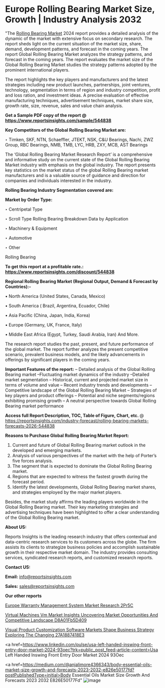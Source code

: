 # Europe Rolling Bearing Market Size, Growth | Industry Analysis 2032

"The <a href=https://www.reportsinsights.com/sample/544838>Rolling Bearing Market</a> 2024 report provides a detailed analysis of the dynamic of the market with extensive focus on secondary research. The report sheds light on the current situation of the market size, share, demand, development patterns, and forecast in the coming years. The report Global Rolling Bearing Market analyzes the strategy patterns, and forecast in the coming years. The report evaluates the market size of the Global Rolling Bearing Market studies the strategy patterns adopted by the prominent international players.

The report highlights the key players and manufacturers and the latest strategies including new product launches, partnerships, joint ventures, technology, segmentation in terms of region and industry competition, profit and loss ration, and investment ideas. A precise evaluation of effective manufacturing techniques, advertisement techniques, market share size, growth rate, size, revenue, sales and value chain analysis.

<strong>Get a Sample PDF copy of the report @ <a href=https://www.reportsinsights.com/sample/544838 style=color:#0000ff;>https://www.reportsinsights.com/sample/544838</a></strong>

<strong>Key Competitors of the Global Rolling Bearing Market are:</strong>

‣ Timken, SKF, NTN, Schaeffler, JTEKT, NSK, C&U Bearings, Nachi, ZWZ Group, RBC Bearings, NMB, TMB, LYC, HRB, ZXY, MCB, AST Bearings

The ‘Global Rolling Bearing Market Research Report’ is a comprehensive and informative study on the current state of the Global Rolling Bearing Market industry with emphasis on the global industry. The report presents key statistics on the market status of the global Rolling Bearing market manufacturers and is a valuable source of guidance and direction for companies and individuals interested in the industry.

<strong>Rolling Bearing Industry Segmentation covered are:</strong>

<strong>Market by Order Type: </strong>


‣ Centripetal Type

‣ Scroll Type
Rolling Bearing Breakdown Data by Application

‣ Machinery & Equipment

‣ Automotive

‣ Other

Rolling Bearing

<strong>To get this report at a profitable rate.: <a href=https://www.reportsinsights.com/discount/544838 style=color:#0000ff;>https://www.reportsinsights.com/discount/544838</a></strong>

<strong>Regional Rolling Bearing Market (Regional Output, Demand &amp; Forecast by Countries):-</strong>

• North America (United States, Canada, Mexico)

• South America ( Brazil, Argentina, Ecuador, Chile)

• Asia Pacific (China, Japan, India, Korea)

• Europe (Germany, UK, France, Italy)

• Middle East Africa (Egypt, Turkey, Saudi Arabia, Iran) And More.

The research report studies the past, present, and future performance of the global market. The report further analyzes the present competitive scenario, prevalent business models, and the likely advancements in offerings by significant players in the coming years.

<strong>Important Features of the report:</strong>
– Detailed analysis of the Global Rolling Bearing market
–Fluctuating market dynamics of the industry
–Detailed market segmentation
– Historical, current and projected market size in terms of volume and value
– Recent industry trends and developments
– Competitive landscape of the Global Rolling Bearing Market
– Strategies of key players and product offerings
– Potential and niche segments/regions exhibiting promising growth
– A neutral perspective towards Global Rolling Bearing market performance

<strong>Access full Report Description, TOC, Table of Figure, Chart, etc. </strong>@   <a href=https://reportsinsights.com/industry-forecast/rolling-bearing-markets-forecasts-2026-544838 style=color:#0000ff;>https://reportsinsights.com/industry-forecast/rolling-bearing-markets-forecasts-2026-544838</a>

<strong>Reasons to Purchase Global Rolling Bearing Market Report:</strong>
1. Current and future of Global Rolling Bearing market outlook in the developed and emerging markets.
2. Analysis of various perspectives of the market with the help of Porter’s five forces analysis.
3. The segment that is expected to dominate the Global Rolling Bearing market.
4. Regions that are expected to witness the fastest growth during the forecast period.
5. Identify the latest developments, Global Rolling Bearing market shares, and strategies employed by the major market players.

Besides, the market study affirms the leading players worldwide in the Global Rolling Bearing market. Their key marketing strategies and advertising techniques have been highlighted to offer a clear understanding of the Global Rolling Bearing market.

<strong><strong>About US</strong>:</strong>

Reports Insights is the leading research industry that offers contextual and data-centric research services to its customers across the globe. The firm assists its clients to strategize business policies and accomplish sustainable growth in their respective market domain. The industry provides consulting services, syndicated research reports, and customized research reports.

<strong>Contact US:</strong>

<p class=><b>Email:</b> <a href=mailto:info@reportsinsights.com>info@reportsinsights.com</a></p>
<p class=><b>Sales:</b> <a href=mailto:sales@reportsinsights.com>sales@reportsinsights.com</a></p>

<strong>Our other reports</strong>

<a href=https://www.linkedin.com/pulse/europe-warranty-management-system-market-research-2pr5c/>Europe Warranty Management System Market Research 2Pr5C</a>

<a href=https://medium.com/@sakshideshmukh994/virtual-machines-vm-market-insights-uncovering-market-opportunities-and-competitive-landscape-d8a01fb5d409>Virtual Machines Vm Market Insights Uncovering Market Opportunities And Competitive Landscape D8A01Fb5D409</a>

<a href=https://medium.com/@tidke9676/visual-product-customization-software-markets-shape-business-strategy-exploring-the-changing-27a1887418e3>Visual Product Customization Software Markets Shape Business Strategy Exploring The Changing 27A1887418E3</a>

<a href=https://www.linkedin.com/pulse/usa-left-handed-inswing-front-entry-door-market-2024-93oec?trk=public_post_feed-article-content>Usa Left Handed Inswing Front Entry Door Market 2024 93Oec</a>

<a href=https://medium.com/@anjalimore4366343/body-essential-oils-market-size-growth-and-forecasts-2023-2032-e826e50177fd?postPublishedType=initial>Body Essential Oils Market Size Growth And Forecasts 2023 2032 E826E50177Fd</a>"
![image](https://github.com/Reportsinsights123/RIgrowth/assets/158415881/c2fad073-1333-474b-999c-5ab9a5e19605)
